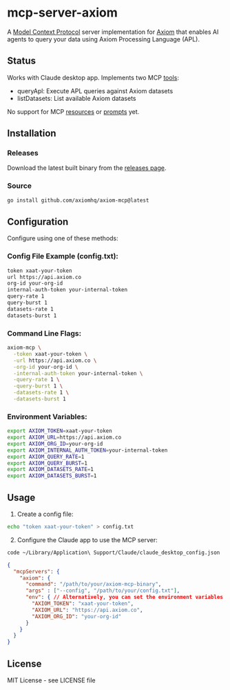 # mcp-server-axiom

A [Model Context Protocol](https://modelcontextprotocol.io/) server implementation for [Axiom](https://axiom.co) that enables AI agents to query your data using Axiom Processing Language (APL).

## Status

Works with Claude desktop app. Implements two MCP [tools](https://modelcontextprotocol.io/docs/concepts/tools):

- queryApl: Execute APL queries against Axiom datasets
- listDatasets: List available Axiom datasets

No support for MCP [resources](https://modelcontextprotocol.io/docs/concepts/resources) or [prompts](https://modelcontextprotocol.io/docs/concepts/prompts) yet.

## Installation

### Releases

Download the latest built binary from the [releases page](https://github.com/axiomhq/axiom-mcp/releases).

### Source

```bash
go install github.com/axiomhq/axiom-mcp@latest
```

## Configuration

Configure using one of these methods:

### Config File Example (config.txt):
```txt
token xaat-your-token
url https://api.axiom.co
org-id your-org-id
internal-auth-token your-internal-token
query-rate 1
query-burst 1
datasets-rate 1
datasets-burst 1
```

### Command Line Flags:
```bash
axiom-mcp \
  -token xaat-your-token \
  -url https://api.axiom.co \
  -org-id your-org-id \
  -internal-auth-token your-internal-token \
  -query-rate 1 \
  -query-burst 1 \
  -datasets-rate 1 \
  -datasets-burst 1
```

### Environment Variables:
```bash
export AXIOM_TOKEN=xaat-your-token
export AXIOM_URL=https://api.axiom.co
export AXIOM_ORG_ID=your-org-id
export AXIOM_INTERNAL_AUTH_TOKEN=your-internal-token
export AXIOM_QUERY_RATE=1
export AXIOM_QUERY_BURST=1
export AXIOM_DATASETS_RATE=1
export AXIOM_DATASETS_BURST=1
```

## Usage

1. Create a config file:
```bash
echo "token xaat-your-token" > config.txt
```

2. Configure the Claude app to use the MCP server:

```bash
code ~/Library/Application\ Support/Claude/claude_desktop_config.json
```

```json
{
  "mcpServers": {
    "axiom": {
      "command": "/path/to/your/axiom-mcp-binary",
      "args" : ["--config", "/path/to/your/config.txt"],
      "env": { // Alternatively, you can set the environment variables here
        "AXIOM_TOKEN": "xaat-your-token",
        "AXIOM_URL": "https://api.axiom.co",
        "AXIOM_ORG_ID": "your-org-id"
      }
    }
  }
}
```

## License

MIT License - see LICENSE file
